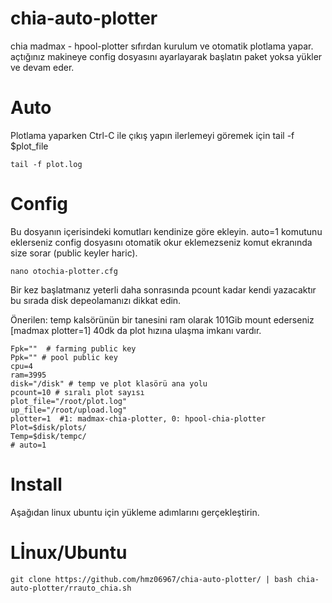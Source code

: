 # chia-auto-plotter
chia madmax - hpool-plotter sıfırdan kurulum ve otomatik plotlama yapar.
açtığınız makineye config dosyasını ayarlayarak başlatın paket yoksa yükler ve devam eder.

# Auto

Plotlama yaparken Ctrl-C ile çıkış yapın ilerlemeyi göremek için tail -f $plot_file
    
    tail -f plot.log

# Config

Bu dosyanın içerisindeki komutları kendinize göre ekleyin. auto=1 komutunu eklerseniz config dosyasını otomatik okur  eklemezseniz komut ekranında size sorar (public keyler haric).

    nano otochia-plotter.cfg

Bir kez başlatmanız yeterli daha sonrasında pcount kadar kendi yazacaktır bu sırada disk depeolamanızı dikkat edin.

Önerilen: temp kalsörünün bir tanesini ram olarak 101Gib mount ederseniz [madmax plotter=1] 40dk da plot hızına ulaşma imkanı vardır.

    Fpk=""  # farming public key
    Ppk="" # pool public key
    cpu=4
    ram=3995
    disk="/disk" # temp ve plot klasörü ana yolu 
    pcount=10 # sıralı plot sayısı 
    plot_file="/root/plot.log"
    up_file="/root/upload.log"
    plotter=1  #1: madmax-chia-plotter, 0: hpool-chia-plotter
    Plot=$disk/plots/
    Temp=$disk/tempc/
    # auto=1

    


# Install 

Aşağıdan linux ubuntu için yükleme adımlarını gerçekleştirin.

# Lİnux/Ubuntu

    git clone https://github.com/hmz06967/chia-auto-plotter/ | bash chia-auto-plotter/rrauto_chia.sh
